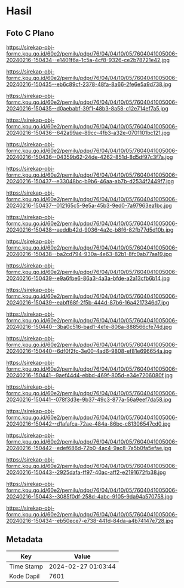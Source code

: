 # Hasil

## Foto C Plano

https://sirekap-obj-formc.kpu.go.id/60e2/pemilu/pdpr/76/04/04/10/05/7604041005006-20240216-150434--e1401f6a-1c5a-4cf8-9326-ce2b78721e42.jpg

https://sirekap-obj-formc.kpu.go.id/60e2/pemilu/pdpr/76/04/04/10/05/7604041005006-20240216-150435--eb6c89cf-2378-48fa-8a66-2fe6e5a9d738.jpg

https://sirekap-obj-formc.kpu.go.id/60e2/pemilu/pdpr/76/04/04/10/05/7604041005006-20240216-150435--d0aebabf-39f1-48b3-8a58-c12e714ef7a5.jpg

https://sirekap-obj-formc.kpu.go.id/60e2/pemilu/pdpr/76/04/04/10/05/7604041005006-20240216-150436--642a99ae-89cc-4fb3-a32e-0701101bc121.jpg

https://sirekap-obj-formc.kpu.go.id/60e2/pemilu/pdpr/76/04/04/10/05/7604041005006-20240216-150436--04359b62-24de-4262-851d-8d5df97c3f7a.jpg

https://sirekap-obj-formc.kpu.go.id/60e2/pemilu/pdpr/76/04/04/10/05/7604041005006-20240216-150437--e33048bc-b9b6-46aa-ab7b-d2534f2449f7.jpg

https://sirekap-obj-formc.kpu.go.id/60e2/pemilu/pdpr/76/04/04/10/05/7604041005006-20240216-150437--012165c5-9e5a-45b3-9ed0-7a97963ea1bc.jpg

https://sirekap-obj-formc.kpu.go.id/60e2/pemilu/pdpr/76/04/04/10/05/7604041005006-20240216-150438--aeddb42d-9036-4a2c-b8f6-82fb77d5d10b.jpg

https://sirekap-obj-formc.kpu.go.id/60e2/pemilu/pdpr/76/04/04/10/05/7604041005006-20240216-150438--ba2cd794-930a-4e63-82b1-8fc0ab77aa19.jpg

https://sirekap-obj-formc.kpu.go.id/60e2/pemilu/pdpr/76/04/04/10/05/7604041005006-20240216-150439--e9a6fbe6-86a3-4a3a-bfde-a2a13cfb6b14.jpg

https://sirekap-obj-formc.kpu.go.id/60e2/pemilu/pdpr/76/04/04/10/05/7604041005006-20240216-150439--eabff68f-2f5b-444d-87b6-16a4217346d7.jpg

https://sirekap-obj-formc.kpu.go.id/60e2/pemilu/pdpr/76/04/04/10/05/7604041005006-20240216-150440--3ba0c516-bad1-4e1e-806a-888566cfe74d.jpg

https://sirekap-obj-formc.kpu.go.id/60e2/pemilu/pdpr/76/04/04/10/05/7604041005006-20240216-150440--6df0f2fc-3e00-4ad6-9808-ef81e696654a.jpg

https://sirekap-obj-formc.kpu.go.id/60e2/pemilu/pdpr/76/04/04/10/05/7604041005006-20240216-150441--9aef44d4-ebbd-469f-805d-e34e7206080f.jpg

https://sirekap-obj-formc.kpu.go.id/60e2/pemilu/pdpr/76/04/04/10/05/7604041005006-20240216-150441--078f3d3e-9b37-49c3-877a-56a9eef7da58.jpg

https://sirekap-obj-formc.kpu.go.id/60e2/pemilu/pdpr/76/04/04/10/05/7604041005006-20240216-150442--d1afafca-72ae-484a-86bc-c81306547cd0.jpg

https://sirekap-obj-formc.kpu.go.id/60e2/pemilu/pdpr/76/04/04/10/05/7604041005006-20240216-150442--edef686d-72b0-4ac4-9ac8-7a5b0fa5efae.jpg

https://sirekap-obj-formc.kpu.go.id/60e2/pemilu/pdpr/76/04/04/10/05/7604041005006-20240216-150443--2925dafa-ff97-40ac-aff2-e2191672fb38.jpg

https://sirekap-obj-formc.kpu.go.id/60e2/pemilu/pdpr/76/04/04/10/05/7604041005006-20240216-150443--3085f0df-258d-4abc-9105-9da94a570758.jpg

https://sirekap-obj-formc.kpu.go.id/60e2/pemilu/pdpr/76/04/04/10/05/7604041005006-20240216-150434--eb50ece7-e738-441d-84da-a4b74147e728.jpg


## Metadata

| Key        | Value               |
| ---------- | ------------------- |
| Time Stamp | 2024-02-27 01:03:44 |
| Kode Dapil | 7601                |



